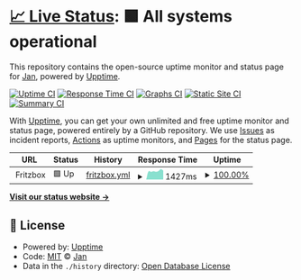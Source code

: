 # [📈 Live Status](https://NonsenseInc.github.io/personal-upptime): <!--live status--> **🟩 All systems operational**

This repository contains the open-source uptime monitor and status page for [Jan](https://NonsenseInc.github.io/personal-upptime), powered by [Upptime](https://github.com/upptime/upptime).

[![Uptime CI](https://github.com/NonsenseInc/personal-upptime/workflows/Uptime%20CI/badge.svg)](https://github.com/NonsenseInc/personal-upptime/actions?query=workflow%3A%22Uptime+CI%22)
[![Response Time CI](https://github.com/NonsenseInc/personal-upptime/workflows/Response%20Time%20CI/badge.svg)](https://github.com/NonsenseInc/personal-upptime/actions?query=workflow%3A%22Response+Time+CI%22)
[![Graphs CI](https://github.com/NonsenseInc/personal-upptime/workflows/Graphs%20CI/badge.svg)](https://github.com/NonsenseInc/personal-upptime/actions?query=workflow%3A%22Graphs+CI%22)
[![Static Site CI](https://github.com/NonsenseInc/personal-upptime/workflows/Static%20Site%20CI/badge.svg)](https://github.com/NonsenseInc/personal-upptime/actions?query=workflow%3A%22Static+Site+CI%22)
[![Summary CI](https://github.com/NonsenseInc/personal-upptime/workflows/Summary%20CI/badge.svg)](https://github.com/NonsenseInc/personal-upptime/actions?query=workflow%3A%22Summary+CI%22)

With [Upptime](https://upptime.js.org), you can get your own unlimited and free uptime monitor and status page, powered entirely by a GitHub repository. We use [Issues](https://github.com/NonsenseInc/personal-upptime/issues) as incident reports, [Actions](https://github.com/NonsenseInc/personal-upptime/actions) as uptime monitors, and [Pages](https://NonsenseInc.github.io/personal-upptime) for the status page.

<!--start: status pages-->
<!-- This summary is generated by Upptime (https://github.com/upptime/upptime) -->
<!-- Do not edit this manually, your changes will be overwritten -->
<!-- prettier-ignore -->
| URL | Status | History | Response Time | Uptime |
| --- | ------ | ------- | ------------- | ------ |
| <img alt="" src="https://favicons.githubusercontent.com/null" height="13"> Fritzbox | 🟩 Up | [fritzbox.yml](https://github.com/NonsenseInc/personal-upptime/commits/HEAD/history/fritzbox.yml) | <details><summary><img alt="Response time graph" src="./graphs/fritzbox/response-time-week.png" height="20"> 1427ms</summary><br><a href="https://NonsenseInc.github.io/personal-upptime/history/fritzbox"><img alt="Response time 1427" src="https://img.shields.io/endpoint?url=https%3A%2F%2Fraw.githubusercontent.com%2FNonsenseInc%2Fpersonal-upptime%2FHEAD%2Fapi%2Ffritzbox%2Fresponse-time.json"></a><br><a href="https://NonsenseInc.github.io/personal-upptime/history/fritzbox"><img alt="24-hour response time 1427" src="https://img.shields.io/endpoint?url=https%3A%2F%2Fraw.githubusercontent.com%2FNonsenseInc%2Fpersonal-upptime%2FHEAD%2Fapi%2Ffritzbox%2Fresponse-time-day.json"></a><br><a href="https://NonsenseInc.github.io/personal-upptime/history/fritzbox"><img alt="7-day response time 1427" src="https://img.shields.io/endpoint?url=https%3A%2F%2Fraw.githubusercontent.com%2FNonsenseInc%2Fpersonal-upptime%2FHEAD%2Fapi%2Ffritzbox%2Fresponse-time-week.json"></a><br><a href="https://NonsenseInc.github.io/personal-upptime/history/fritzbox"><img alt="30-day response time 1427" src="https://img.shields.io/endpoint?url=https%3A%2F%2Fraw.githubusercontent.com%2FNonsenseInc%2Fpersonal-upptime%2FHEAD%2Fapi%2Ffritzbox%2Fresponse-time-month.json"></a><br><a href="https://NonsenseInc.github.io/personal-upptime/history/fritzbox"><img alt="1-year response time 1427" src="https://img.shields.io/endpoint?url=https%3A%2F%2Fraw.githubusercontent.com%2FNonsenseInc%2Fpersonal-upptime%2FHEAD%2Fapi%2Ffritzbox%2Fresponse-time-year.json"></a></details> | <details><summary><a href="https://NonsenseInc.github.io/personal-upptime/history/fritzbox">100.00%</a></summary><a href="https://NonsenseInc.github.io/personal-upptime/history/fritzbox"><img alt="All-time uptime 100.00%" src="https://img.shields.io/endpoint?url=https%3A%2F%2Fraw.githubusercontent.com%2FNonsenseInc%2Fpersonal-upptime%2FHEAD%2Fapi%2Ffritzbox%2Fuptime.json"></a><br><a href="https://NonsenseInc.github.io/personal-upptime/history/fritzbox"><img alt="24-hour uptime 100.00%" src="https://img.shields.io/endpoint?url=https%3A%2F%2Fraw.githubusercontent.com%2FNonsenseInc%2Fpersonal-upptime%2FHEAD%2Fapi%2Ffritzbox%2Fuptime-day.json"></a><br><a href="https://NonsenseInc.github.io/personal-upptime/history/fritzbox"><img alt="7-day uptime 100.00%" src="https://img.shields.io/endpoint?url=https%3A%2F%2Fraw.githubusercontent.com%2FNonsenseInc%2Fpersonal-upptime%2FHEAD%2Fapi%2Ffritzbox%2Fuptime-week.json"></a><br><a href="https://NonsenseInc.github.io/personal-upptime/history/fritzbox"><img alt="30-day uptime 100.00%" src="https://img.shields.io/endpoint?url=https%3A%2F%2Fraw.githubusercontent.com%2FNonsenseInc%2Fpersonal-upptime%2FHEAD%2Fapi%2Ffritzbox%2Fuptime-month.json"></a><br><a href="https://NonsenseInc.github.io/personal-upptime/history/fritzbox"><img alt="1-year uptime 100.00%" src="https://img.shields.io/endpoint?url=https%3A%2F%2Fraw.githubusercontent.com%2FNonsenseInc%2Fpersonal-upptime%2FHEAD%2Fapi%2Ffritzbox%2Fuptime-year.json"></a></details>

<!--end: status pages-->

[**Visit our status website →**](https://NonsenseInc.github.io/personal-upptime)

## 📄 License

- Powered by: [Upptime](https://github.com/upptime/upptime)
- Code: [MIT](./LICENSE) © [Jan](https://NonsenseInc.github.io/personal-upptime)
- Data in the `./history` directory: [Open Database License](https://opendatacommons.org/licenses/odbl/1-0/)
